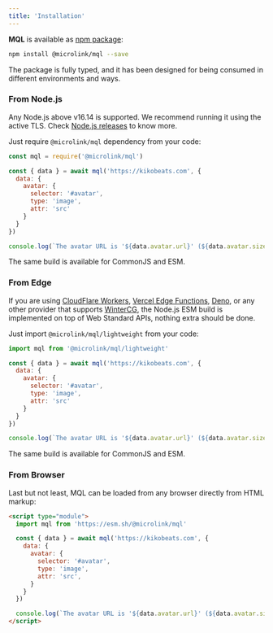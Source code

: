 ```yaml
---
title: 'Installation'
---
```


**MQL** is available as [npm package](https://www.npmjs.com/package/@microlink/react):

```bash
npm install @microlink/mql --save
```

The package is fully typed, and it has been designed for being consumed in different environments and ways.

<H3 titleize={false}>From Node.js</H3>

Any Node.js above v16.14 is supported. We recommend running it using the active TLS. Check [Node.js releases](https://nodejs.dev/en/about/releases/) to know more.

Just require `@microlink/mql` dependency from your code:

```js
const mql = require('@microlink/mql')

const { data } = await mql('https://kikobeats.com', {
  data: {
    avatar: {
      selector: '#avatar',
      type: 'image',
      attr: 'src'
    }
  }
})

console.log(`The avatar URL is '${data.avatar.url}' (${data.avatar.size_pretty})`)
```

The same build is available for CommonJS and ESM.

<H3 titleize={false}>From Edge</H3>

If you are using [CloudFlare Workers](https://workers.cloudflare.com/), [Vercel Edge Functions](https://vercel.com/features/edge-functions), [Deno](https://deno.com/), or any other provider that supports [WinterCG](https://wintercg.org/), the Node.js ESM build is implemented on top of Web Standard APIs, nothing extra should be done.

Just import `@microlink/mql/lightweight` from your code:

```js
import mql from '@microlink/mql/lightweight'

const { data } = await mql('https://kikobeats.com', {
  data: {
    avatar: {
      selector: '#avatar',
      type: 'image',
      attr: 'src'
    }
  }
})

console.log(`The avatar URL is '${data.avatar.url}' (${data.avatar.size_pretty})`)
```

The same build is available for CommonJS and ESM.

<H3 titleize={false}>From Browser</H3>

Last but not least, MQL can be loaded from any browser directly from HTML markup:

```html
<script type="module">
  import mql from 'https://esm.sh/@microlink/mql'

  const { data } = await mql('https://kikobeats.com', {
    data: {
      avatar: {
        selector: '#avatar',
        type: 'image',
        attr: 'src',
      }
    }
  })

  console.log(`The avatar URL is '${data.avatar.url}' (${data.avatar.size_pretty})`)
</script>
